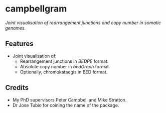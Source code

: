 # campbellgram

*Joint visualisation of rearrangement junctions and copy number in somatic genomes.*

## Features

* Joint visualisation of:
	* Rearrangement junctions in *BEDPE* format.
	* Absolute copy number in *bedGraph* format.
	* Optionally, chromokataegis in BED format.

## Credits

* My PhD supervisors Peter Campbell and Mike Stratton.
* Dr Jose Tubio for coining the name of the package.
